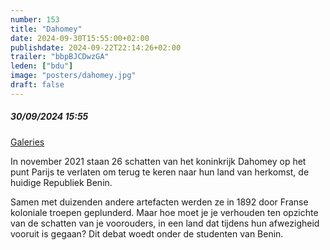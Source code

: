 ```yaml
---
number: 153
title: "Dahomey"
date: 2024-09-30T15:55:00+02:00
publishdate: 2024-09-22T22:14:26+02:00
trailer: "bbpBJCDwzGA"
leden: ["bdu"]
image: "posters/dahomey.jpg"
draft: false
---
```


##### 30/09/2024 15:55

[Galeries](https://galeries.be/nl/dahomey/)

In november 2021 staan 26 schatten van het koninkrijk Dahomey op het punt
Parijs te verlaten om terug te keren naar hun land van herkomst,
de huidige Republiek Benin.
<!--more-->
Samen met duizenden andere artefacten werden ze in 1892 door Franse
koloniale troepen geplunderd. Maar hoe moet je je verhouden ten opzichte
van de schatten van je voorouders, in een land dat tijdens hun afwezigheid
vooruit is gegaan? Dit debat woedt onder de studenten van Benin.
